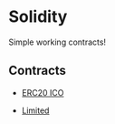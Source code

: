 # Solidity
Simple working contracts!

## Contracts

* [ERC20 ICO](https://github.com/DenyStark/Solidity/tree/master/ERC20%20ICO)

* [Limited](https://github.com/DenyStark/Solidity/tree/master/Limited)